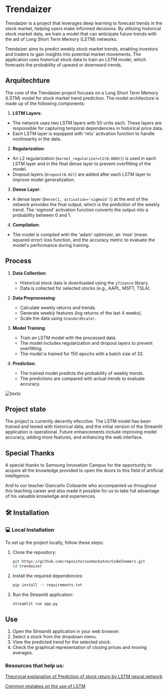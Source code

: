# Trendaizer

Trendaizer is a project that leverages deep learning to forecast trends in the stock market, helping users make informed decisions. By utilizing historical stock market data, we train a model that can anticipate future trends with the aid of Long Short Term Memory (LSTM) networks.


Trendaizer aims to predict weekly stock market trends, enabling investors and traders to gain insights into potential market movements. The application uses historical stock data to train an LSTM model, which forecasts the probability of upward or downward trends.

## Arquitechture 

The core of the Trendaizer project focuses on a Long Short Term Memory (LSTM) model for stock market trend prediction. The model architecture is made up of the following components:

1. **LSTM Layers**:
 - The network uses two LSTM layers with 50 units each. These layers are responsible for capturing temporal dependencies in historical price data.
 - Each LSTM layer is equipped with 'relu' activation function to handle nonlinearity in the data.

2. **Regularization**:
 - An L2 regularization (`kernel_regularizer=l2(0.0005)`) is used in each LSTM layer and in the final dense layer to prevent overfitting of the model.
 - Dropout layers (`Dropout(0.02)`) are added after each LSTM layer to improve model generalization.

3. **Dense Layer**:
 - A dense layer (`Dense(1, activation='sigmoid')`) at the end of the network provides the final output, which is the prediction of the weekly trend. The 'sigmoid' activation function converts the output into a probability between 0 and 1.

4. **Compilation**:
 - The model is compiled with the 'adam' optimizer, an 'mse' (mean squared error) loss function, and the accuracy metric to evaluate the model's performance during training.

## Process 

1. **Data Collection**: 
   - Historical stock data is downloaded using the `yfinance` library.
   - Data is collected for selected stocks (e.g., AAPL, MSFT, TSLA).

2. **Data Preprocessing**:
   - Calculate weekly returns and trends.
   - Generate weekly features (log returns of the last 4 weeks).
   - Scale the data using `StandardScaler`.

3. **Model Training**:
   - Train an LSTM model with the processed data.
   - The model includes regularization and dropout layers to prevent overfitting.
   - The model is trained for 150 epochs with a batch size of 32.

4. **Prediction**:
   - The trained model predicts the probability of weekly trends.
   - The predictions are compared with actual trends to evaluate accuracy.

![texto](https://cdn.discordapp.com/attachments/699128484097818684/1261090905956290721/Screenshot_2024-07-04_212821.png?ex=6691b1ed&is=6690606d&hm=053aa3db8dd0b3d2b1124bf3729c81aa6d9b4d065a91781b5ab0fff860cc4ce6&)

## Project state 

The project is currently decently efecctive. The LSTM model has been trained and tested with historical data, and the initial version of the Streamlit application is operational. Future enhancements include improving model accuracy, adding more features, and enhancing the web interface.

## Special Thanks 

A special thanks to Samsung Innovation Campus for the opportunity to acquire all the knowledge provided to open the doors to this field of artificial intelligence.

And to our teacher Giancarlo Colasante who accompanied us throughout this teaching career and also made it possible for us to take full advantage of his valuable knowledge and experiences.

## 🛠️ Installation 

### 💻 Local Installation

To set up the project locally, follow these steps:

1. Clone the repository:
    ```bash
    git https://github.com/repositoriosHackaton/CodeChamers.git
    cd trendaizer
    ```

2. Install the required dependencies:
    ```bash
    pip install -r requirements.txt
    ```

3. Run the Streamlit application:
    ```bash
    streamlit run app.py
    ```

## Use 

1. Open the Streamlit application in your web browser.
2. Select a stock from the dropdown menu.
3. View the predicted trend for the selected stock.
4. Check the graphical representation of closing prices and moving averages.

### Resources that help us:
[Theorycal explanation of Prediction of stock return by LSTM neural network](https://www.tandfonline.com/doi/full/10.1080/08839514.2022.2151159)

[Common mistakes on the use of LSTM](https://www.youtube.com/watch?v=Vfx1L2jh2Ng)


